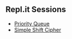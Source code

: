 ## Repl.it Sessions

- [Priority Queue](https://gist.github.com/rugbyprof/8b4f646f4d3aa9c7274af40515adeeb6)
- [Simple Shift Cipher](https://gist.github.com/rugbyprof/145cda7245c2c40b894c5c475657741f)
